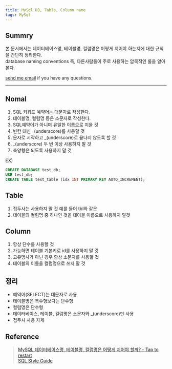 ```yaml
---
title: MySql DB, Table, Column name
tags: MySql
---
```


## Summry  

본 문서에서는 데이터베이스명, 테이블명, 컬럼명은 어떻게 지어야 하는지에 대한 규칙을 간단히 정리한다.  
database naming conventions 즉, 다른사람들이 주로 사용하는 암묵적인 룰을 알아본다.  

[send me email](mailto:jewel7492@gmail.com) if you have any questions.

<!--more-->

---

## Nomal

1. SQL 키워드 예약어는 대문자로 작성한다.
2. 테이블명, 컬럼명 등은 소문자로 작성한다.
3. SQL예약어가 아니며 유일한 이름으로 지을 것
4. 빈칸 대신 _(underscore)를 사용할 것
5. 문자로 시작하고 _(underscore)로 끝나지 않도록 할 것
6. _(underscore) 두 번 이상 사용하지 말 것
7. 축양형은 되도록 사용하지 말 것

EX)
```sql
CREATE DATABASE test_db;
USE test_db;
CREATE TABLE test_table (idx INT PRIMARY KEY AUTO_INCREMENT);
```


## Table

1. 접두사는 사용하지 말 것 예를 들어 tbl와 같은
2. 테이블의 컬럼명 중 하나인 것을 테이블 이름으로 사용하지 말것

## Column

1. 항상 단수를 사용할 것
2. 가능하면 테이블 기본키로 id를 사용하지 말 것
3. 고유명사가 아닌 경우 항상 소문자를 사용할 것
4. 테이블의 이름을 컬럼명으로 쓰지 말 것

## 정리

* 예약어(SELECT)는 대문자로 사용
* 테이블명은 복수형보다는 단수형
* 컬럼명은 단수형
* 데이터베이스, 테이블, 컬럼명은 소문자와 _(underscore)만 사용
* 접두사 사용 자제

## Reference

> [MySQL 데이터베이스명, 테이블명, 컬럼명은 어떻게 지어야 할까? - Tap to restart](https://taptorestart.tistory.com/entry/MySQL-%EB%8D%B0%EC%9D%B4%ED%84%B0%EB%B2%A0%EC%9D%B4%EC%8A%A4%EB%AA%85-%ED%85%8C%EC%9D%B4%EB%B8%94%EB%AA%85-%EC%BB%AC%EB%9F%BC%EB%AA%85%EC%9D%80-%EC%96%B4%EB%96%BB%EA%B2%8C-%EC%A7%80%EC%96%B4%EC%95%BC-%ED%95%A0%EA%B9%8C)  
> [SQL Style Guide](https://www.sqlstyle.guide/)